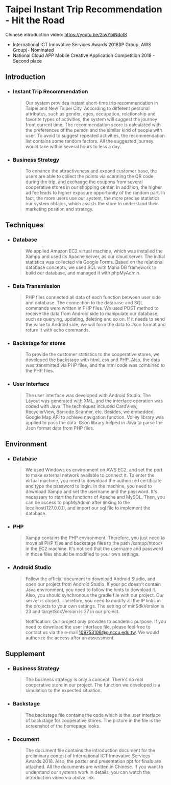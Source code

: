 # Taipei Instant Trip Recommendation - Hit the Road

Chinese introduction video: https://youtu.be/2IwYbiNdoI8
* International ICT Innovative Services Awards 2018(IP Group, AWS Group)- Nominated
* National Cloud APP Mobile Creative Application Competition 2018 - Second place

Introduction
----
* ### Instant Trip Recommendation
  >Our system provides instant short-time trip recommendation in Taipei and New Taipei City. According to different personal attributes, such as gender, ages, occupation, relationship and favorite types of activities, the system will suggest the journey from current time. The recommendation score is calculated with the preferences of the person and the similar kind of people with user. To avoid to suggest repeated activities, the recommendation list contains some random factors. All the suggested journey would take within several hours to less a day.

* ### Business Strategy 
  >To enhance the attractiveness and expand customer base, the users are able to collect the points via scanning the QR code during the trip, and exchange the coupons from several cooperative stores in our shopping center. In addition, the higher ad fee leads to higher exposure opportunity of the random part. In fact, the more users use our system, the more precise statistics our system obtains, which assists the store to understand their marketing position and strategy. 

Techniques
----
* ### Database
  > We applied Amazon EC2 virtual machine, which was installed the Xampp and used its Apache server, as our cloud server. The initial statistics was collected via Google Forms. Based on the relational database concepts, we used SQL with Maria DB framework to build our database, and managed it with phpMyAdmin.

* ### Data Transmission
  >PHP files connected all data of each function between user side and database. The connection to the database and SQL commands were written in PHP files. We used POST method to receive the data from Android side to manipulate our database, such as querying, updating, deleting and so on. If it needs to send the value to Android side, we will form the data to Json format and return it with echo commands.

* ### Backstage for stores
  >To provide the customer statistics to the cooperative stores, we developed the backstage with html, css and PHP. Also, the data was transmitted via PHP files, and the html code was combined to the PHP files.

* ### User Interface
  >The user interface was developed with Android Studio. The Layout was generated with XML, and the interface operation was coded with Java. The techniques included CardView, RecyclerView, Barcode Scanner, etc. Besides, we embedded Google Map API to achieve navigation function. Volley library was applied to pass the data. Gson library helped in Java to parse the Json format data from PHP files.


Environment
----
* ### Database
  >We used Windows os environment on AWS EC2, and set the port to make external network available to connect it. To enter the virtual machine, you need to download the authorized certificate and type the password to login. In the machine, you need to download Xampp and set the username and the password. It's necessary to start the functions of Apache and MySQL. Then, you can be access to phpMyAdmin after linking to the localhost(127.0.0.1), and import our sql file to implement the database.

* ### PHP
  >Xampp contains the PHP environment. Therefore, you just need to move all PHP files and backstage files to the path /xampp/htdoc/ in the EC2 machine. It's noticed that the username and password in those files should be modified to your own settings.

* ### Android Studio
  >Follow the official document to download Android Studio, and open our project from Android Studio. If your pc doesn't contain Java environment, you need to follow the hints to download it. Also, you should synchronous the gradle file with our project. Our server is closed. Therefore, you need to modify all the IP links in the projects to your own settings. The setting of minSdkVersion is 23 and targetSdkVersion is 27 in our project. <br>
  
  >Notification: Our project only provides to academic purpose. If you need to download the user interface file, please feel free to contact us via the e-mail 109753106@g.nccu.edu.tw. We would authorize the access after an assessment.

Supplement
----
* ### Business Strategy
  >The business strategy is only a concept. There’s no real cooperative store in our project. The function we developed is a simulation to the expected situation.

* ### Backstage
  >The backstage file contains the code which is the user interface of backstage for cooperative stores. The picture in the file is the screenshot of the homepage looks.

* ### Document
  >The document file contains the introduction document for the preliminary contest of International ICT Innovative Services Awards 2018. Also, the poster and presentation ppt for finals are attached. All the documents are written in Chinese. If you want to understand our systems work in details, you can watch the introduction video via above link.
